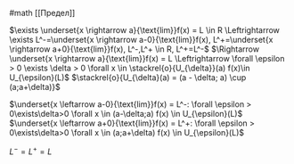 #math 
[[Предел]]

$\exists \underset{x \rightarrow a}{\text{lim}}f(x) = L \in R \Leftrightarrow \exists L^-=\underset{x \rightarrow a-0}{\text{lim}}f(x), L^+=\underset{x \rightarrow a+0}{\text{lim}}f(x), L^-,L^+ \in R, L^+=L^-$
$\Rightarrow \underset{x \rightarrow a}{\text{lim}}f(x) = L \Leftrightarrow \forall \epsilon > 0 \exists \delta > 0 \forall x \in \stackrel{o}{U_{\delta}}(a) f(x)\in U_{\epsilon}(L)$
$\stackrel{o}{U_{\delta}(a) = (a - \delta; a) \cup (a;a+\delta)}$

$\underset{x \leftarrow a-0}{\text{lim}}f(x) = L^-: \forall \epsilon > 0\exists\delta>0 \forall x \in (a-\delta;a) f(x) \in U_{\epsilon}(L)$
$\underset{x \leftarrow a+0}{\text{lim}}f(x) = L^+: \forall \epsilon > 0\exists\delta>0 \forall x \in (a;a+\delta) f(x) \in U_{\epsilon}(L)$

$L^-=L^+=L$
